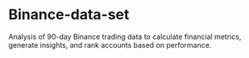 # Binance-data-set
Analysis of 90-day Binance trading data to calculate financial metrics, generate insights, and rank accounts based on performance.
